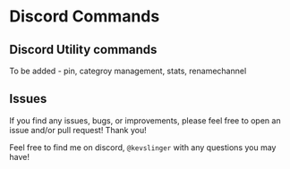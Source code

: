 # Discord Commands

## Discord Utility commands

To be added - pin, categroy management, stats, renamechannel

## Issues

If you find any issues, bugs, or improvements, please feel free to open an issue and/or pull request! Thank you!

Feel free to find me on discord, `@kevslinger` with any questions you may have!
